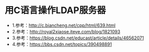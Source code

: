 用C语言操作LDAP服务器
======================

- 1.参考：http://c.biancheng.net/cpp/html/639.html
- 2.参考：http://royal2xiaose.iteye.com/blog/1821093
- 3.参考：https://blog.csdn.net/educast/article/details/46562071
- 4.参考：https://bbs.csdn.net/topics/390498891
